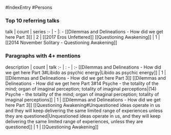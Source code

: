#IndexEntry #Persons

### Top 10 referring talks
talk | count | series
:- | - |: -
[[Dilemmas and Delineations - How did we get here Part 3]] | 2 | [[2017 Eros Unfettered]]
[[Questioning Awakening]] | 1 | [[2014 November Solitary - Questioning Awakening]]

### Paragraphs with 4+ mentions
description | count | talk
:- | : - | :-
[[Dilemmas and Delineations - How did we get here Part 3#Libido as psychic energy\|Libido as psychic energy]] | 1 | [[Dilemmas and Delineations - How did we get here Part 3]]
[[Dilemmas and Delineations - How did we get here Part 3#14 Psyche - the totality of the mind; organ of imaginal perception; totality of imaginal perceptions\|(14) Psyche - the totality of the mind; organ of imaginal perception; totality of imaginal perceptions]] | 1 | [[Dilemmas and Delineations - How did we get here Part 3]]
[[Questioning Awakening#Unquestioned ideas operate in us and they will keep delivering the same limited range of experiences unless they are questioned\|Unquestioned ideas operate in us, and they will keep delivering the same limited range of experiences, unless they are questioned]] | 1 | [[Questioning Awakening]]

